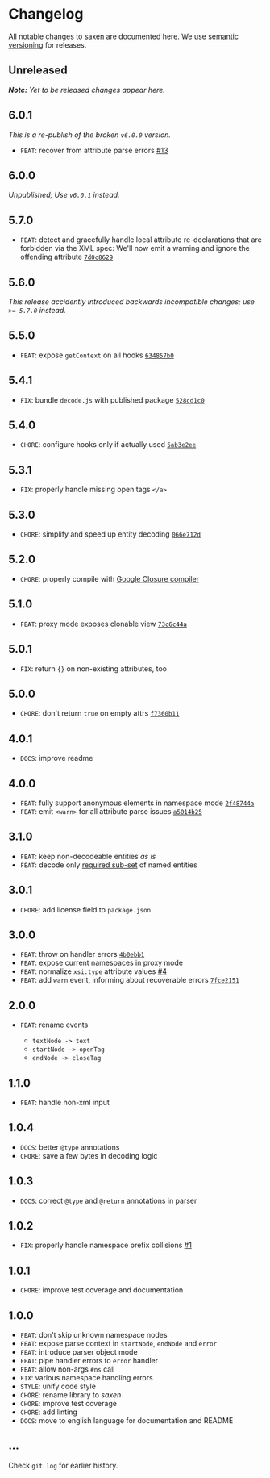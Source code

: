 # Changelog

All notable changes to [saxen](https://github.com/nikku/saxen) are documented here. We use [semantic versioning](http://semver.org/) for releases.

## Unreleased

___Note:__ Yet to be released changes appear here._

## 6.0.1

_This is a re-publish of the broken `v6.0.0` version._

* `FEAT`: recover from attribute parse errors [#13](https://github.com/nikku/saxen/issues/13)

## 6.0.0

_Unpublished; Use `v6.0.1` instead._

## 5.7.0

* `FEAT`: detect and gracefully handle local attribute re-declarations that are forbidden via the XML spec: We'll now emit a warning and ignore the offending attribute [`7d0c8629`](https://github.com/nikku/saxen/commit/7d0c8629c6b7afe82953e86b7351ae30be41730c)

## 5.6.0

_This release accidently introduced backwards incompatible changes; use `>= 5.7.0` instead._

## 5.5.0

* `FEAT`: expose `getContext` on all hooks [`634857b0`](https://github.com/nikku/saxen/commit/634857b0db8ac91d87520dfa6314cb67a4d05e5f)

## 5.4.1

* `FIX`: bundle `decode.js` with published package [`528cd1c0`](https://github.com/nikku/saxen/commit/528cd1c0bbc1f2a76812b626cce87b3362ab1bb3)

## 5.4.0

* `CHORE`: configure hooks only if actually used [`5ab3e2ee`](https://github.com/nikku/saxen/commit/066e712dd89f15f913387b40f0198575e1083d2f)

## 5.3.1

* `FIX`: properly handle missing open tags `</a>`

## 5.3.0

* `CHORE`: simplify and speed up entity decoding [`066e712d`](https://github.com/nikku/saxen/commit/066e712dd89f15f913387b40f0198575e1083d2f)

## 5.2.0

* `CHORE`: properly compile with [Google Closure compiler](https://github.com/google/closure-compiler)

## 5.1.0

* `FEAT`: proxy mode exposes clonable view [`73c6c44a`](https://github.com/nikku/saxen/commit/73c6c44ade3127f3819ceb825e241bb39d74fd93)

## 5.0.1

* `FIX`: return `{}` on non-existing attributes, too

## 5.0.0

* `CHORE`: don't return `true` on empty attrs [`f7360b11`](https://github.com/nikku/saxen/commit/f7360b115b651b9eb9ca3488a48e827d974deae1)

## 4.0.1

* `DOCS`: improve readme

## 4.0.0

* `FEAT`: fully support anonymous elements in namespace mode [`2f48744a`](https://github.com/nikku/saxen/commit/2f48744a077ec096a411d60f3f948903fa53bfc2)
* `FEAT`: emit `<warn>` for all attribute parse issues [`a5014b25`](https://github.com/nikku/saxen/commit/a5014b257cc4635d55daa2df9d38ce6e3b0da13d)

## 3.1.0

* `FEAT`: keep non-decodeable entities _as is_
* `FEAT`: decode only [required sub-set](https://www.w3.org/TR/REC-xml/#sec-predefined-ent) of named entities

## 3.0.1

* `CHORE`: add license field to `package.json`

## 3.0.0

* `FEAT`: throw on handler errors [`4b0ebb1`](https://github.com/nikku/saxen/commit/4b0ebb12edb6f98064f33f555d519f58a8ec3a63)
* `FEAT`: expose current namespaces in proxy mode
* `FEAT`: normalize `xsi:type` attribute values [#4](https://github.com/nikku/saxen/issues/4)
* `FEAT`: add `warn` event, informing about recoverable errors [`7fce2151`](https://github.com/nikku/saxen/commit/7fce2151acc9bf006feab6cb3d892a004504c6ce)

## 2.0.0

* `FEAT`: rename events

  * `textNode -> text`
  * `startNode -> openTag`
  * `endNode -> closeTag`

## 1.1.0

* `FEAT`: handle non-xml input

## 1.0.4

* `DOCS`: better `@type` annotations
* `CHORE`: save a few bytes in decoding logic

## 1.0.3

* `DOCS`: correct `@type` and `@return` annotations in parser

## 1.0.2

* `FIX`: properly handle namespace prefix collisions [#1](https://github.com/nikku/saxen/issues/1)

## 1.0.1

* `CHORE`: improve test coverage and documentation

## 1.0.0

* `FEAT`: don't skip unknown namespace nodes
* `FEAT`: expose parse context in `startNode`, `endNode` and `error`
* `FEAT`: introduce parser object mode
* `FEAT`: pipe handler errors to `error` handler
* `FEAT`: allow non-args `#ns` call
* `FIX`: various namespace handling errors
* `STYLE`: unify code style
* `CHORE`: rename library to _saxen_
* `CHORE`: improve test coverage
* `CHORE`: add linting
* `DOCS`: move to english language for documentation and README

## ...

Check `git log` for earlier history.
